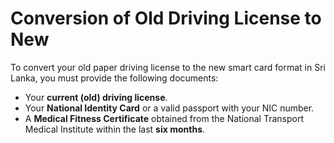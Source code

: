 # Conversion of Old Driving License to New

To convert your old paper driving license to the new smart card format in Sri Lanka, you must provide the following documents:

* Your **current (old) driving license**.
* Your **National Identity Card** or a valid passport with your NIC number.
* A **Medical Fitness Certificate** obtained from the National Transport Medical Institute within the last **six months**.